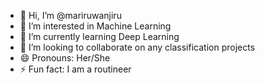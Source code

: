 - 👋 Hi, I’m @mariruwanjiru
- 👀 I’m interested in Machine Learning
- 🌱 I’m currently learning Deep Learning
- 💞️ I’m looking to collaborate on any classification projects
- 😄 Pronouns: Her/She
- ⚡ Fun fact: I am a routineer

<!---
mariruwanjiru/mariruwanjiru is a ✨ special ✨ repository because its `README.md` (this file) appears on your GitHub profile.
You can click the Preview link to take a look at your changes.
--->

